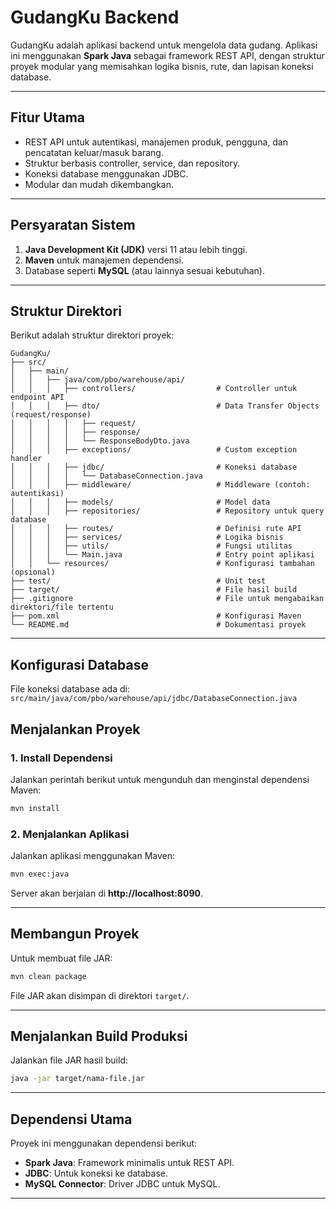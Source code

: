 # GudangKu Backend

GudangKu adalah aplikasi backend untuk mengelola data gudang. Aplikasi ini menggunakan **Spark Java** sebagai framework REST API, dengan struktur proyek modular yang memisahkan logika bisnis, rute, dan lapisan koneksi database.

---

## **Fitur Utama**
- REST API untuk autentikasi, manajemen produk, pengguna, dan pencatatan keluar/masuk barang.
- Struktur berbasis controller, service, dan repository.
- Koneksi database menggunakan JDBC.
- Modular dan mudah dikembangkan.

---

## **Persyaratan Sistem**
1. **Java Development Kit (JDK)** versi 11 atau lebih tinggi.
2. **Maven** untuk manajemen dependensi.
3. Database seperti **MySQL** (atau lainnya sesuai kebutuhan).

---

## **Struktur Direktori**

Berikut adalah struktur direktori proyek:

```
GudangKu/
├── src/
│   ├── main/
│   │   ├── java/com/pbo/warehouse/api/
│   │   │   ├── controllers/                  # Controller untuk endpoint API
│   │   │   ├── dto/                          # Data Transfer Objects (request/response)
│   │   │   │   ├── request/
│   │   │   │   ├── response/
│   │   │   │   └── ResponseBodyDto.java
│   │   │   ├── exceptions/                   # Custom exception handler
│   │   │   ├── jdbc/                         # Koneksi database
│   │   │   │   └── DatabaseConnection.java
│   │   │   ├── middleware/                   # Middleware (contoh: autentikasi)
│   │   │   ├── models/                       # Model data
│   │   │   ├── repositories/                 # Repository untuk query database
│   │   │   ├── routes/                       # Definisi rute API
│   │   │   ├── services/                     # Logika bisnis
│   │   │   ├── utils/                        # Fungsi utilitas
│   │   │   └── Main.java                     # Entry point aplikasi
│   │   └── resources/                        # Konfigurasi tambahan (opsional)
├── test/                                     # Unit test
├── target/                                   # File hasil build
├── .gitignore                                # File untuk mengabaikan direktori/file tertentu
├── pom.xml                                   # Konfigurasi Maven
└── README.md                                 # Dokumentasi proyek
```

---

## **Konfigurasi Database**

File koneksi database ada di:  
`src/main/java/com/pbo/warehouse/api/jdbc/DatabaseConnection.java`

## **Menjalankan Proyek**

### 1. **Install Dependensi**
Jalankan perintah berikut untuk mengunduh dan menginstal dependensi Maven:
```bash
mvn install
```

### 2. **Menjalankan Aplikasi**
Jalankan aplikasi menggunakan Maven:
```bash
mvn exec:java
```

Server akan berjalan di **http://localhost:8090**.

---

## **Membangun Proyek**
Untuk membuat file JAR:
```bash
mvn clean package
```

File JAR akan disimpan di direktori `target/`.

---

## **Menjalankan Build Produksi**
Jalankan file JAR hasil build:
```bash
java -jar target/nama-file.jar
```

---

## **Dependensi Utama**
Proyek ini menggunakan dependensi berikut:
- **Spark Java**: Framework minimalis untuk REST API.
- **JDBC**: Untuk koneksi ke database.
- **MySQL Connector**: Driver JDBC untuk MySQL.

---
